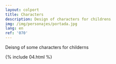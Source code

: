 ```yaml
---
layout: colport
title: Characters
description: Design of characters for childrens
img: /img/personajes/portada.jpg
lang: en
ref: '070'
---
```


Deisng of some characters for childerns

{% include 04.html %}
